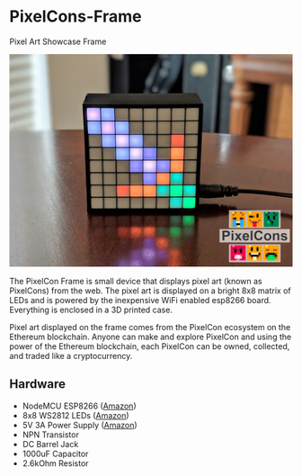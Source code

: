 # PixelCons-Frame
Pixel Art Showcase Frame

![Image description](https://raw.githubusercontent.com/PixelCons/PixelCons-Frame/master/doc/img1.jpg)

The PixelCon Frame is small device that displays pixel art (known as PixelCons) from the web. The pixel art is displayed on a bright 8x8 matrix of LEDs and is powered by the inexpensive WiFi enabled esp8266 board. Everything is enclosed in a 3D printed case.

Pixel art displayed on the frame comes from the PixelCon ecosystem on the Ethereum blockchain. Anyone can make and explore PixelCon and using the power of the Ethereum blockchain, each PixelCon can be owned, collected, and traded like a cryptocurrency.

## Hardware
- NodeMCU ESP8266 ([Amazon](https://www.amazon.com/NodeMCU-ESP8266-Internet-ESP-12E-Development/dp/B074Z2VL6S/ref=sr_1_10?crid=XF6CTQ0Q3GH0&keywords=esp8266+nodemcu&qid=1552268293&s=gateway&sprefix=esp8266+%2Caps%2C774&sr=8-10))
- 8x8 WS2812 LEDs ([Amazon](https://www.amazon.com/Semoic-Matrix-WS2812-Full-Color-Arduino/dp/B07M6D5X34/ref=sr_1_1?keywords=8x8+ws2812&qid=1552268625&s=gateway&sr=8-1))
- 5V 3A Power Supply ([Amazon](https://www.amazon.com/Bestcompu-Converter-Wireless-Switches-Video%EF%BC%885-5mm/dp/B00ME78NSS/ref=sr_1_1?keywords=5v+3+amp+power+supply+5.5&qid=1552270418&s=gateway&sr=8-1))
- NPN Transistor
- DC Barrel Jack
- 1000uF Capacitor
- 2.6kOhm Resistor
